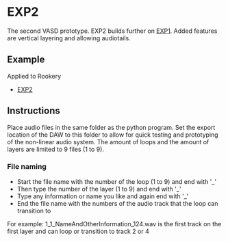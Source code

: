 # EXP2
The second VASD prototype. EXP2 builds further on [EXP1](https://github.com/StijndeK/VASD/tree/master/VASD_EXP1_PY). Added features are vertical layering and allowing audiotails.

## Example
Applied to Rookery
- [EXP2](https://streamable.com/reu4v)

## Instructions
Place audio files in the same folder as the python program. Set the export location of the DAW to this folder to allow for quick testing and prototyping of the non-linear audio system.
The amount of loops and the amount of layers are limited to 9 files (1 to 9). 

### File naming
- Start the file name with the number of the loop (1 to 9) and end with '_'
- Then type the number of the layer (1 to 9) and end with '_'
- Type any information or name you like and again end with '_'
- End the file name with the numbers of the audio track that the loop can transition to

For example:
1_1_NameAndOtherInformation_124.wav
is the first track on the first layer and can loop or transition to track 2 or 4
